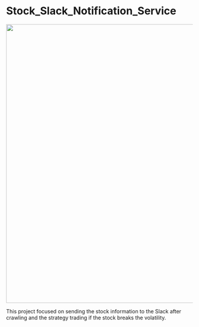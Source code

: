 # Stock_Slack_Notification_Service

<img src="https://image.ajunews.com/content/image/2020/09/16/20200916170701739575.jpg" width="1520" height="750">

This project focused on sending the stock information to the Slack after crawling and the strategy trading if the stock breaks the volatility.

